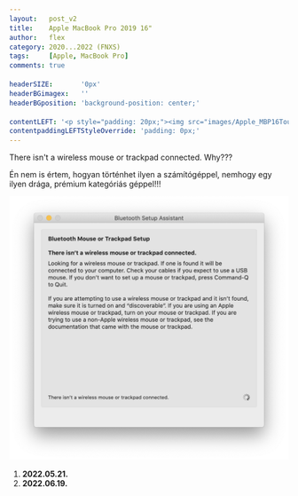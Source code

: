```yaml
---
layout:   post_v2
title:    Apple MacBook Pro 2019 16"
author:   flex
category: 2020...2022 (FNXS)
tags:     [Apple, MacBook Pro]
comments: true

headerSIZE:       '0px'
headerBGimagex:   ''
headerBGposition: 'background-position: center;'

contentLEFT: '<p style="padding: 20px;"><img src="images/Apple_MBP16Touch-Silver-2019_nobg.png"></p>'
contentpaddingLEFTStyleOverride: 'padding: 0px;'
---
```


There isn't a wireless mouse or trackpad connected. Why???

Én nem is értem, hogyan történhet ilyen a számítógéppel, nemhogy egy ilyen drága, prémium kategóriás géppel!!!

<img src="images/Apple_MBP16_macOS_Bluetooth.png">

1. **2022.05.21.**
2. **2022.06.19.**